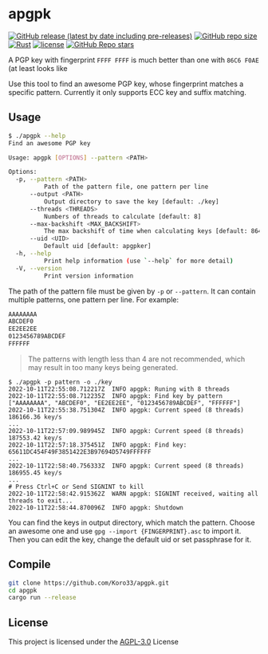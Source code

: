 # apgpk

[![GitHub release (latest by date including pre-releases)](https://img.shields.io/github/v/release/Koro33/apgpk?include_prereleases)](https://github.com/Koro33/apgpk/releases) [![GitHub repo size](https://img.shields.io/github/repo-size/Koro33/apgpk)](https://github.com/Koro33/apgpk/archive/main.zip) [![Rust](https://img.shields.io/badge/Rust-stable-brightgreen)](https://www.rust-lang.org/) [![license](https://img.shields.io/github/license/Koro33/apgpk)](https://github.com/Koro33/apgpk/blob/main/LICENSE) [![GitHub Repo stars](https://img.shields.io/github/stars/Koro33/apgpk?style=social)](https://github.com/Koro33/apgpk)

A PGP key with fingerprint `FFFF FFFF` is much better than one with `86C6 F0AE` (at least looks like

Use this tool to find an awesome PGP key, whose fingerprint matches a specific pattern. Currently it only supports ECC key and suffix matching.

## Usage

```sh
$ ./apgpk --help
Find an awesome PGP key

Usage: apgpk [OPTIONS] --pattern <PATH>

Options:
  -p, --pattern <PATH>
          Path of the pattern file, one pattern per line
      --output <PATH>
          Output directory to save the key [default: ./key]
      --threads <THREADS>
          Numbers of threads to calculate [default: 8]
      --max-backshift <MAX_BACKSHIFT>
          The max backshift of time when calculating keys [default: 86400]
      --uid <UID>
          Default uid [default: apgpker]
  -h, --help
          Print help information (use `--help` for more detail)
  -V, --version
          Print version information
```

The path of the pattern file must be given by `-p` or `--pattern`. It can contain multiple patterns, one pattern per line. For example:

```txt
AAAAAAAA
ABCDEF0
EE2EE2EE
0123456789ABCDEF
FFFFFF
```

> The patterns with length less than 4 are not recommended, which may result in too many keys being generated.

```log
$ ./apgpk -p pattern -o ./key
2022-10-11T22:55:08.712217Z  INFO apgpk: Runing with 8 threads
2022-10-11T22:55:08.712235Z  INFO apgpk: Find key by pattern ["AAAAAAAA", "ABCDEF0", "EE2EE2EE", "0123456789ABCDEF", "FFFFFF"]
2022-10-11T22:55:38.751304Z  INFO apgpk: Current speed (8 threads) 186166.36 key/s
...
2022-10-11T22:57:09.989945Z  INFO apgpk: Current speed (8 threads) 187553.42 key/s
2022-10-11T22:57:18.375451Z  INFO apgpk: Find key: 65611DC454F49F3851422E3B97694D5749FFFFFF
...
2022-10-11T22:58:40.756333Z  INFO apgpk: Current speed (8 threads) 186955.45 key/s
...
# Press Ctrl+C or Send SIGNINT to kill
2022-10-11T22:58:42.915362Z  WARN apgpk: SIGNINT received, waiting all threads to exit...
2022-10-11T22:58:44.870096Z  INFO apgpk: Shutdown
```

You can find the keys in output directory, which match the pattern. Choose an awesome one and use `gpg --import {FINGERPRINT}.asc` to import it. Then you can edit the key, change the default uid or set passphrase for it.

## Compile

```sh
git clone https://github.com/Koro33/apgpk.git
cd apgpk
cargo run --release
```

## License

This project is licensed under the [AGPL-3.0](https://github.com/Koro33/apgpk/blob/main/LICENSE) License
